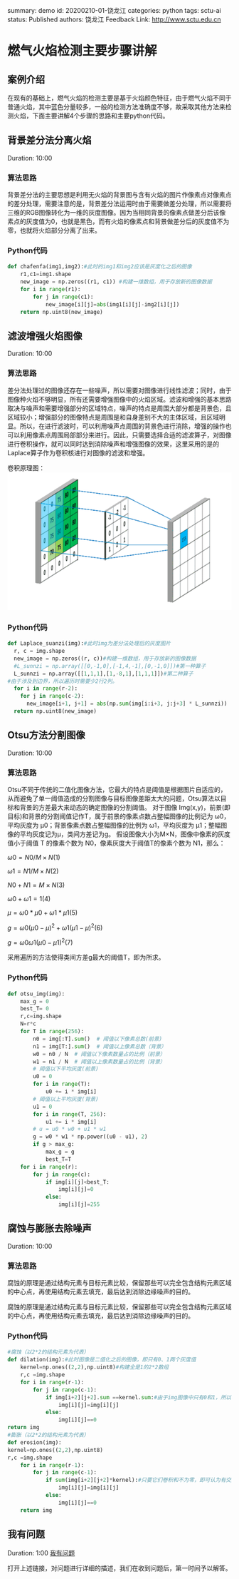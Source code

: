 summary: demo
id: 20200210-01-饶龙江
categories: python
tags: sctu-ai
status: Published 
authors: 饶龙江
Feedback Link: http://www.sctu.edu.cn



# 燃气火焰检测主要步骤讲解
## 案例介绍
在现有的基础上，燃气火焰的检测主要是基于火焰颜色特征，由于燃气火焰不同于普通火焰，其中蓝色分量较多，一般的检测方法准确度不够，故采取其他方法来检测火焰，下面主要讲解4个步骤的思路和主要python代码。
## 背景差分法分离火焰
Duration: 10:00
### 算法思路
背景差分法的主要思想是利用无火焰的背景图与含有火焰的图片作像素点对像素点的差分处理，需要注意的是，背景差分法运用时由于需要做差分处理，所以需要将三维的RGB图像转化为一维的灰度图像。因为当相同背景的像素点做差分后该像素点的灰度值为0，也就是黑色，而有火焰的像素点和背景做差分后的灰度值不为零，也就将火焰部分分离了出来。
### Python代码
```python
def chafenfa(img1,img2):#此时的img1和img2应该是灰度化之后的图像
    r1,c1=img1.shape
    new_image = np.zeros((r1, c1)) #构建一维数组，用于存放新的图像数据
    for i in range(r1):
        for j in range(c1):
            new_image[i][j]=abs(img1[i][j]-img2[i][j])
    return np.uint8(new_image)

```
## 滤波增强火焰图像
Duration: 10:00
### 算法思路
差分法处理过的图像还存在一些噪声，所以需要对图像进行线性滤波；同时，由于图像种火焰不够明显，所有还需要增强图像中的火焰区域。滤波和增强的基本思路取决与噪声和需要增强部分的区域特点，噪声的特点是周围大部分都是背景色，且区域较小；增强部分的图像特点是周围是和自身差别不大的主体区域，且区域明显。所以，在进行滤波时，可以利用噪声点周围的背景色进行消除，增强的操作也可以利用像素点周围局部部分来进行。因此，只需要选择合适的滤波算子，对图像进行卷积操作，就可以同时达到消除噪声和增强图像的效果，这里采用的是的Laplace算子作为卷积核进行对图像的滤波和增强。

卷积原理图：
![](assets/20200210-01-饶龙江-1.png)

###  Python代码
```python
def Laplace_suanzi(img):#此时img为差分法处理后的灰度图片
  r, c = img.shape
  new_image = np.zeros((r, c))#构建一维数组，用于存放新的图像数据
  #L_sunnzi = np.array([[0,-1,0],[-1,4,-1],[0,-1,0]])#第一种算子   
  L_sunnzi = np.array([[1,1,1],[1,-8,1],[1,1,1]])#第二种算子
#由于涉及到边界，所以遍历时需要少2行2列。   
  for i in range(r-2):
    for j in range(c-2):
      new_image[i+1, j+1] = abs(np.sum(img[i:i+3, j:j+3] * L_sunnzi))
  return np.uint8(new_image)

```
##	Otsu方法分割图像
Duration: 10:00
### 算法思路
Otsu不同于传统的二值化图像方法，它最大的特点是阈值是根据图片自适应的，从而避免了单一阈值造成的分割图像与目标图像差距太大的问题，Otsu算法以目标和背景的方差最大来动态的确定图像的分割阈值。
对于图像 Img(x,y)，前景(即目标)和背景的分割阈值记作T，属于前景的像素点数占整幅图像的比例记为 ω0，平均灰度为 μ0；背景像素点数占整幅图像的比例为 ω1，平均灰度为 μ1；整幅图像的平均灰度记为μ，类间方差记为g。
假设图像大小为M×N，图像中像素的灰度值小于阈值 T 的像素个数为 N0，像素灰度大于阈值T的像素个数为 N1，那么：

$\omega0=N0/M×N                     (1)$   

$\omega1=N1/M×N                    (2)$

$N0+N1=M×N                      (3)$

$\omega0+\omega1=1　　　                  (4)$

$\mu=\omega0*\mu0+\omega1*\mu1                  (5)$

$g=\omega0(\mu0-\mu)^{2}+\omega1(\mu1-\mu)^{2}     (6)$

$g=\omega0\omega1(\mu0-\mu1)^{2} 　　           (7)$

采用遍历的方法使得类间方差g最大的阈值T，即为所求。
###	Python代码
```python
def otsu_img(img):
    max_g = 0
    best_T= 0
    r,c=img.shape
    N=r*c
    for T in range(256):
        n0 = img[:T].sum()  # 阈值以下像素总数(前景)
        n1 = img[T:].sum()  # 阈值以上像素总数（背景）
        w0 = n0 / N  # 阈值以下像素数量占的比例（前景）
        w1 = n1 / N  # 阈值以上像素数量占的比例（背景）
        # 阈值以下平均灰度(前景)
        u0 = 0
        for i in range(T):
            u0 += i * img[i]
        # 阈值以上平均灰度(背景)
        u1 = 0
        for i in range(T, 256):
            u1 += i * img[i]
        # u = u0 * w0 + u1 * w1
        g = w0 * w1 * np.power((u0 - u1), 2)
        if g > max_g:
            max_g = g
            best_T=T
    for i in range(r):
        for j in range(c):
            if img[i][j]<best_T:
                img[i][j]=0
            else:
                img[i][j]=255
```
## 腐蚀与膨胀去除噪声
Duration: 10:00
### 算法思路
腐蚀的原理是通过结构元素与目标元素比较，保留那些可以完全包含结构元素区域的中心点，再使用结构元素去填充，最后达到消除边缘噪声的目的。

腐蚀的原理是通过结构元素与目标元素比较，保留那些可以完全包含结构元素区域的中心点，再使用结构元素去填充，最后达到消除边缘噪声的目的。
### Python代码
```python
#腐蚀（以2*2的结构元素为代表）
def dilation(img):#此时图像是二值化之后的图像，即只有0、1两个灰度值
    kernel=np.ones((2,2),np.uint8)#构建全是1的2*2数组
    r,c =img.shape
    for i in range(r-1):
        for j in range(c-1):
            if img[i+2][j+2].sum ==kernel.sum:#由于img图像中只有0和1，所以当它们区域和相等时，即完全重合
                img[i][j]=img[i][j]
            else:
                img[i][j]==0
return img
#膨胀（以2*2的结构元素为代表）
def erosion(img):
kernel=np.ones((2,2),np.uint8)
r,c =img.shape
    for i in range(r-1):
        for j in range(c-1):
            if sum(img[i+2][j+2]*kernel):#只要它们卷积和不为零，即可认为有交集。
                img[i][j]=img[i][j]
            else:
                img[i][j]==0
    return img

```
## 我有问题
Duration: 1:00
[我有问题](https://github.com/gschen/sctu-issue/issues/new)

打开上述链接，对问题进行详细的描述，我们在收到问题后，第一时间予以解答。